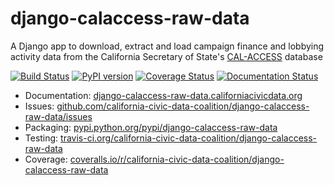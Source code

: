 # django-calaccess-raw-data

A Django app to download, extract and load campaign finance and lobbying activity data from the California Secretary of State's [CAL-ACCESS](http://www.sos.ca.gov/prd/cal-access/) database

[![Build Status](https://travis-ci.org/california-civic-data-coalition/django-calaccess-raw-data.png?branch=master)](https://travis-ci.org/california-civic-data-coalition/django-calaccess-raw-data)
[![PyPI version](https://badge.fury.io/py/django-calaccess-raw-data.png)](http://badge.fury.io/py/django-calaccess-raw-data)
[![Coverage Status](https://coveralls.io/repos/california-civic-data-coalition/django-calaccess-raw-data/badge.png?branch=master)](https://coveralls.io/r/california-civic-data-coalition/django-calaccess-raw-data?branch=master)
[![Documentation Status](https://readthedocs.org/projects/django-calaccess-raw-data/badge/?version=latest)](https://django-calaccess-raw-data.readthedocs.org/)

* Documentation: [django-calaccess-raw-data.californiacivicdata.org](http://django-calaccess-raw-data.californiacivicdata.org)
* Issues: [github.com/california-civic-data-coalition/django-calaccess-raw-data/issues](https://github.com/california-civic-data-coalition/django-calaccess-raw-data/issues)
* Packaging: [pypi.python.org/pypi/django-calaccess-raw-data](https://pypi.python.org/pypi/django-calaccess-raw-data)
* Testing: [travis-ci.org/california-civic-data-coalition/django-calaccess-raw-data](https://travis-ci.org/california-civic-data-coalition/django-calaccess-raw-data)
* Coverage: [coveralls.io/r/california-civic-data-coalition/django-calaccess-raw-data](https://coveralls.io/r/california-civic-data-coalition/django-calaccess-raw-data)
